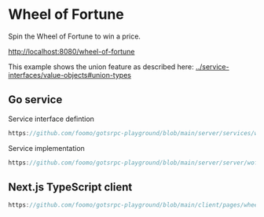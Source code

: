 # Wheel of Fortune

Spin the Wheel of Fortune to win a price.

[http://localhost:8080/wheel-of-fortune](http://localhost:8080/wheel-of-fortune)

This example shows the union feature as described here: [../service-interfaces/value-objects#union-types](../service-interfaces/value-objects#union-types)

## Go service

Service interface defintion

```go reference title="server/services/wof/service.go"
https://github.com/foomo/gotsrpc-playground/blob/main/server/services/wof/service.go
```

Service implementation

```go reference title="server/services/helloworld/service.go"
https://github.com/foomo/gotsrpc-playground/blob/main/server/server/wof.go
```

## Next.js TypeScript client

```typescript reference title="client/pages/wheel-of-fortune.tsx"
https://github.com/foomo/gotsrpc-playground/blob/main/client/pages/wheel-of-fortune.tsx
```
